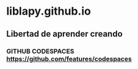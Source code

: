 # liblapy.github.io
## Libertad de aprender creando 
### GITHUB CODESPACES https://github.com/features/codespaces
